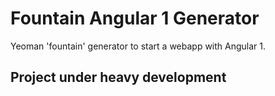 # Fountain Angular 1 Generator

Yeoman 'fountain' generator to start a webapp with Angular 1.

## Project under heavy development
